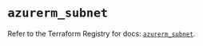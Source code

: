 # `azurerm_subnet`

Refer to the Terraform Registry for docs: [`azurerm_subnet`](https://registry.terraform.io/providers/hashicorp/azurerm/4.33.0/docs/resources/subnet).
